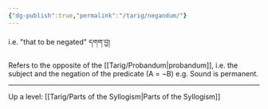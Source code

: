 ```yaml
---
{"dg-publish":true,"permalink":"/tarig/negandum/"}
---
```


i.e. "that to be negated" དགག་བྱ།

Refers to the opposite of the [[Tarig/Probandum\|probandum]], i.e. the subject and the negation of the predicate (A = ¬B)
e.g. Sound is permanent.

---
Up a level: [[Tarig/Parts of the Syllogism\|Parts of the Syllogism]]